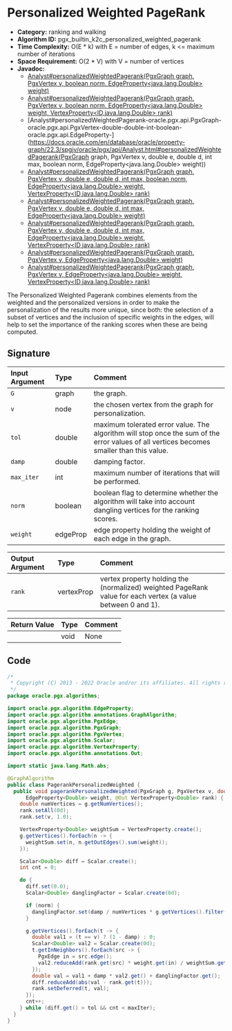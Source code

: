 # Personalized Weighted PageRank

- **Category:** ranking and walking
- **Algorithm ID:** pgx_builtin_k2c_personalized_weighted_pagerank
- **Time Complexity:** O(E * k) with E = number of edges, k <= maximum number of iterations
- **Space Requirement:** O(2 * V) with V = number of vertices
- **Javadoc:** 
  - [Analyst#personalizedWeightedPagerank(PgxGraph graph, PgxVertex<ID> v, boolean norm, EdgeProperty<java.lang.Double> weight)](https://docs.oracle.com/en/database/oracle/property-graph/22.3/spgjv/oracle/pgx/api/Analyst.html#personalizedWeightedPagerank-oracle.pgx.api.PgxGraph-oracle.pgx.api.PgxVertex-boolean-oracle.pgx.api.EdgeProperty-)
  - [Analyst#personalizedWeightedPagerank(PgxGraph graph, PgxVertex<ID> v, boolean norm, EdgeProperty<java.lang.Double> weight, VertexProperty<ID,java.lang.Double> rank)](https://docs.oracle.com/en/database/oracle/property-graph/22.3/spgjv/oracle/pgx/api/Analyst.html#personalizedWeightedPagerank-oracle.pgx.api.PgxGraph-oracle.pgx.api.PgxVertex-boolean-oracle.pgx.api.EdgeProperty-oracle.pgx.api.VertexProperty-)
  - [Analyst#personalizedWeightedPagerank-oracle.pgx.api.PgxGraph-oracle.pgx.api.PgxVertex-double-double-int-boolean-oracle.pgx.api.EdgeProperty-](https://docs.oracle.com/en/database/oracle/property-graph/22.3/spgjv/oracle/pgx/api/Analyst.html#personalizedWeightedPagerank(PgxGraph graph, PgxVertex<ID> v, double e, double d, int max, boolean norm, EdgeProperty<java.lang.Double> weight))
  - [Analyst#personalizedWeightedPagerank(PgxGraph graph, PgxVertex<ID> v, double e, double d, int max, boolean norm, EdgeProperty<java.lang.Double> weight, VertexProperty<ID,java.lang.Double> rank)](https://docs.oracle.com/en/database/oracle/property-graph/22.3/spgjv/oracle/pgx/api/Analyst.html#personalizedWeightedPagerank-oracle.pgx.api.PgxGraph-oracle.pgx.api.PgxVertex-double-double-int-boolean-oracle.pgx.api.EdgeProperty-oracle.pgx.api.VertexProperty-)
  - [Analyst#personalizedWeightedPagerank(PgxGraph graph, PgxVertex<ID> v, double e, double d, int max, EdgeProperty<java.lang.Double> weight)](https://docs.oracle.com/en/database/oracle/property-graph/22.3/spgjv/oracle/pgx/api/Analyst.html#personalizedWeightedPagerank-oracle.pgx.api.PgxGraph-oracle.pgx.api.PgxVertex-double-double-int-oracle.pgx.api.EdgeProperty-)
  - [Analyst#personalizedWeightedPagerank(PgxGraph graph, PgxVertex<ID> v, double e, double d, int max, EdgeProperty<java.lang.Double> weight, VertexProperty<ID,java.lang.Double> rank)](https://docs.oracle.com/en/database/oracle/property-graph/22.3/spgjv/oracle/pgx/api/Analyst.html#personalizedWeightedPagerank-oracle.pgx.api.PgxGraph-oracle.pgx.api.PgxVertex-double-double-int-oracle.pgx.api.EdgeProperty-oracle.pgx.api.VertexProperty-)
  - [Analyst#personalizedWeightedPagerank(PgxGraph graph, PgxVertex<ID> v, EdgeProperty<java.lang.Double> weight)](https://docs.oracle.com/en/database/oracle/property-graph/22.3/spgjv/oracle/pgx/api/Analyst.html#personalizedWeightedPagerank-oracle.pgx.api.PgxGraph-oracle.pgx.api.PgxVertex-oracle.pgx.api.EdgeProperty-)
  - [Analyst#personalizedWeightedPagerank(PgxGraph graph, PgxVertex<ID> v, EdgeProperty<java.lang.Double> weight, VertexProperty<ID,java.lang.Double> rank)](https://docs.oracle.com/en/database/oracle/property-graph/22.3/spgjv/oracle/pgx/api/Analyst.html#personalizedWeightedPagerank-oracle.pgx.api.PgxGraph-oracle.pgx.api.PgxVertex-oracle.pgx.api.EdgeProperty-oracle.pgx.api.VertexProperty-)

The Personalized Weighted Pagerank combines elements from the weighted and the personalized versions in order to make the personalization of the results more unique, since both: the selection of a subset of vertices and the inclusion of specific weights in the edges, will help to set the importance of the ranking scores when these are being computed.


## Signature

| Input Argument | Type | Comment |
| :--- | :--- | :--- |
| `G` | graph | the graph. |
| `v` | node | the chosen vertex from the graph for personalization. |
| `tol` | double | maximum tolerated error value. The algorithm will stop once the sum of the error values of all vertices becomes smaller than this value. |
| `damp` | double | damping factor. |
| `max_iter` | int | maximum number of iterations that will be performed. |
| `norm` | boolean | boolean flag to determine whether the algorithm will take into account dangling vertices for the ranking scores. |
| `weight` | edgeProp<double> | edge property holding the weight of each edge in the graph. |

| Output Argument | Type | Comment |
| :--- | :--- | :--- |
| `rank` | vertexProp<double> | vertex property holding the (normalized) weighted PageRank value for each vertex (a value between 0 and 1). |

| Return Value | Type | Comment |
| :--- | :--- | :--- |
| | void | None |

## Code

```java
/*
 * Copyright (C) 2013 - 2022 Oracle and/or its affiliates. All rights reserved.
 */
package oracle.pgx.algorithms;

import oracle.pgx.algorithm.EdgeProperty;
import oracle.pgx.algorithm.annotations.GraphAlgorithm;
import oracle.pgx.algorithm.PgxEdge;
import oracle.pgx.algorithm.PgxGraph;
import oracle.pgx.algorithm.PgxVertex;
import oracle.pgx.algorithm.Scalar;
import oracle.pgx.algorithm.VertexProperty;
import oracle.pgx.algorithm.annotations.Out;

import static java.lang.Math.abs;

@GraphAlgorithm
public class PagerankPersonalizedWeighted {
  public void pagerankPersonalizedWeighted(PgxGraph g, PgxVertex v, double tol, double damp, int maxIter, boolean norm,
      EdgeProperty<Double> weight, @Out VertexProperty<Double> rank) {
    double numVertices = g.getNumVertices();
    rank.setAll(0d);
    rank.set(v, 1.0);

    VertexProperty<Double> weightSum = VertexProperty.create();
    g.getVertices().forEach(n -> {
      weightSum.set(n, n.getOutEdges().sum(weight));
    });

    Scalar<Double> diff = Scalar.create();
    int cnt = 0;

    do {
      diff.set(0.0);
      Scalar<Double> danglingFactor = Scalar.create(0d);

      if (norm) {
        danglingFactor.set(damp / numVertices * g.getVertices().filter(n -> n.getOutDegree() == 0).sum(rank));
      }

      g.getVertices().forEach(t -> {
        double val1 = (t == v) ? (1 - damp) : 0;
        Scalar<Double> val2 = Scalar.create(0d);
        t.getInNeighbors().forEach(src -> {
          PgxEdge in = src.edge();
          val2.reduceAdd(rank.get(src) * weight.get(in) / weightSum.get(src));
        });
        double val = val1 + damp * val2.get() + danglingFactor.get();
        diff.reduceAdd(abs(val - rank.get(t)));
        rank.setDeferred(t, val);
      });
      cnt++;
    } while (diff.get() > tol && cnt < maxIter);
  }
}
```
